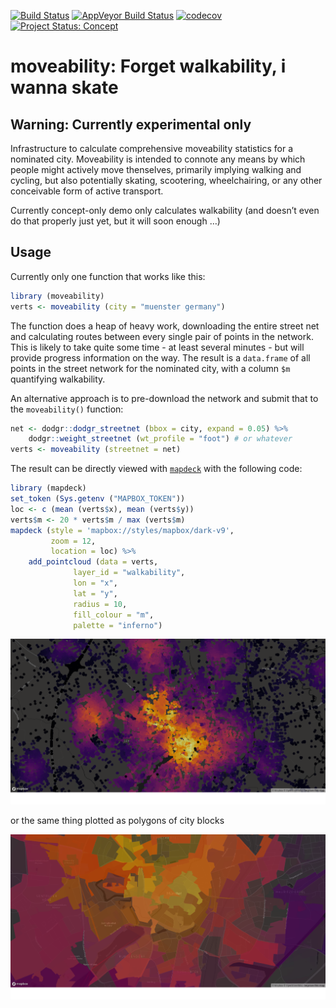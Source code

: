 <!-- README.md is generated from README.Rmd. Please edit that file -->

[![Build
Status](https://travis-ci.org/moveability/moveability.svg)](https://travis-ci.org/moveability/moveability)
[![AppVeyor Build
Status](https://ci.appveyor.com/api/projects/status/github/moveability/moveability?branch=master&svg=true)](https://ci.appveyor.com/project/moveability/moveability)
[![codecov](https://codecov.io/gh/moveability/moveability/branch/master/graph/badge.svg)](https://codecov.io/gh/moveability/moveability)
[![Project Status:
Concept](http://www.repostatus.org/badges/latest/concept.svg)](http://www.repostatus.org/#concept)

# moveability: Forget walkability, i wanna skate

## Warning: Currently experimental only

Infrastructure to calculate comprehensive moveability statistics for a
nominated city. Moveability is intended to connote any means by which
people might actively move thenselves, primarily implying walking and
cycling, but also potentially skating, scootering, wheelchairing, or any
other conceivable form of active transport.

Currently concept-only demo only calculates walkability (and doesn’t
even do that properly just yet, but it will soon enough …)

## Usage

Currently only one function that works like this:

``` r
library (moveability)
verts <- moveability (city = "muenster germany")
```

The function does a heap of heavy work, downloading the entire street
net and calculating routes between every single pair of points in the
network. This is likely to take quite some time - at least several
minutes - but will provide progress information on the way. The result
is a `data.frame` of all points in the street network for the nominated
city, with a column `$m` quantifying walkability.

An alternative approach is to pre-download the network and submit that
to the `moveability()` function:

``` r
net <- dodgr::dodgr_streetnet (bbox = city, expand = 0.05) %>%
    dodgr::weight_streetnet (wt_profile = "foot") # or whatever
verts <- moveability (streetnet = net)
```

The result can be directly viewed with
[`mapdeck`](https://github.com/SymbolixAU/mapdeck) with the following
code:

``` r
library (mapdeck)
set_token (Sys.getenv ("MAPBOX_TOKEN"))
loc <- c (mean (verts$x), mean (verts$y))
verts$m <- 20 * verts$m / max (verts$m)
mapdeck (style = 'mapbox://styles/mapbox/dark-v9',
         zoom = 12,
         location = loc) %>%
    add_pointcloud (data = verts,
              layer_id = "walkability",
              lon = "x",
              lat = "y",
              radius = 10,
              fill_colour = "m",
              palette = "inferno")
```

![](demo.png)

or the same thing plotted as polygons of city blocks

![](demo-polygons.png)
